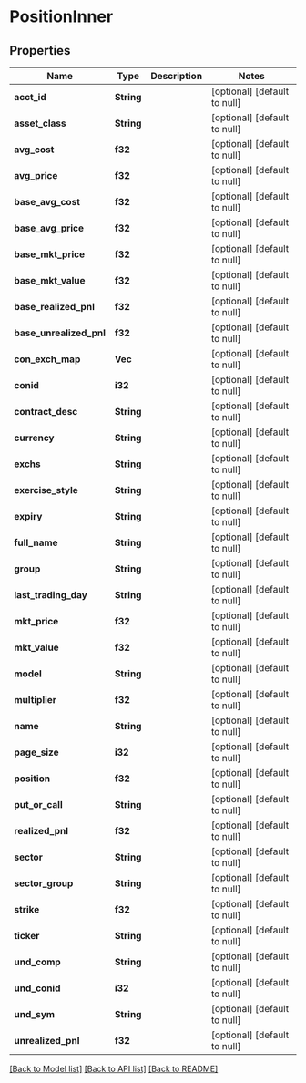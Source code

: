 # PositionInner

## Properties
Name | Type | Description | Notes
------------ | ------------- | ------------- | -------------
**acct_id** | **String** |  | [optional] [default to null]
**asset_class** | **String** |  | [optional] [default to null]
**avg_cost** | **f32** |  | [optional] [default to null]
**avg_price** | **f32** |  | [optional] [default to null]
**base_avg_cost** | **f32** |  | [optional] [default to null]
**base_avg_price** | **f32** |  | [optional] [default to null]
**base_mkt_price** | **f32** |  | [optional] [default to null]
**base_mkt_value** | **f32** |  | [optional] [default to null]
**base_realized_pnl** | **f32** |  | [optional] [default to null]
**base_unrealized_pnl** | **f32** |  | [optional] [default to null]
**con_exch_map** | **Vec<String>** |  | [optional] [default to null]
**conid** | **i32** |  | [optional] [default to null]
**contract_desc** | **String** |  | [optional] [default to null]
**currency** | **String** |  | [optional] [default to null]
**exchs** | **String** |  | [optional] [default to null]
**exercise_style** | **String** |  | [optional] [default to null]
**expiry** | **String** |  | [optional] [default to null]
**full_name** | **String** |  | [optional] [default to null]
**group** | **String** |  | [optional] [default to null]
**last_trading_day** | **String** |  | [optional] [default to null]
**mkt_price** | **f32** |  | [optional] [default to null]
**mkt_value** | **f32** |  | [optional] [default to null]
**model** | **String** |  | [optional] [default to null]
**multiplier** | **f32** |  | [optional] [default to null]
**name** | **String** |  | [optional] [default to null]
**page_size** | **i32** |  | [optional] [default to null]
**position** | **f32** |  | [optional] [default to null]
**put_or_call** | **String** |  | [optional] [default to null]
**realized_pnl** | **f32** |  | [optional] [default to null]
**sector** | **String** |  | [optional] [default to null]
**sector_group** | **String** |  | [optional] [default to null]
**strike** | **f32** |  | [optional] [default to null]
**ticker** | **String** |  | [optional] [default to null]
**und_comp** | **String** |  | [optional] [default to null]
**und_conid** | **i32** |  | [optional] [default to null]
**und_sym** | **String** |  | [optional] [default to null]
**unrealized_pnl** | **f32** |  | [optional] [default to null]

[[Back to Model list]](../README.md#documentation-for-models) [[Back to API list]](../README.md#documentation-for-api-endpoints) [[Back to README]](../README.md)


